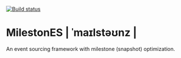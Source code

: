 [![Build status](https://travis-ci.org/hollodotme/MilestonES.svg)](https://travis-ci.org/hollodotme/MilestonES)

# MilestonES | ˈmaɪlstəʊnz |

An event sourcing framework with milestone (snapshot) optimization. 